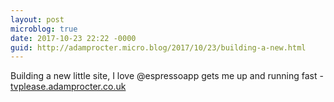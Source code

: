 ```yaml
---
layout: post
microblog: true
date: 2017-10-23 22:22 -0000
guid: http://adamprocter.micro.blog/2017/10/23/building-a-new.html
---
```

Building a new little site, I love @espressoapp gets me up and running fast - [tvplease.adamprocter.co.uk](http://tvplease.adamprocter.co.uk/) 
